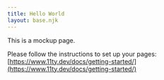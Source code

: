 ```yaml
---
title: Hello World
layout: base.njk
---
```


This is a mockup page.

Please follow the instructions to set up your pages: [https://www.11ty.dev/docs/getting-started/](https://www.11ty.dev/docs/getting-started/)
